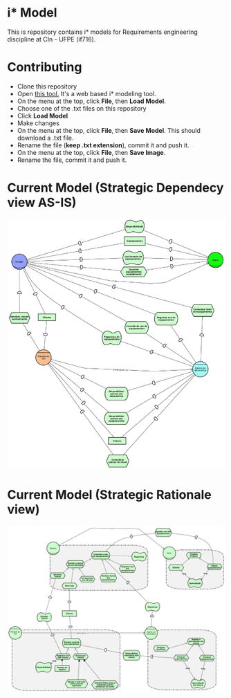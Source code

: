 # i* Model
This is repository contains i* models for Requirements engineering discipline at CIn - UFPE (if716).

# Contributing
- Clone this repository
- Open [this tool.](https://www.cin.ufpe.br/~jhcp/pistar/tool/#) It's a web based i* modeling tool.
- On the menu at the top, click **File**, then **Load Model**.
- Choose one of the .txt files on this repository
- Click **Load Model**
- Make changes
- On the menu at the top, click **File**, then **Save Model**. This should download a .txt file.
- Rename the file (**keep .txt extension**), commit it and push it.
- On the menu at the top, click **File**, then **Save Image**.
- Rename the file, commit it and push it.

# Current Model (Strategic Dependecy view AS-IS)
![Strategic Dependency Model](./Media/StrategicDependencyModel.png "Strategic Dependency Model")

# Current Model (Strategic Rationale view)
![Strategic Rationale Model](./Media/SRgoalDiagram.png "Strategic Rationale Model")
